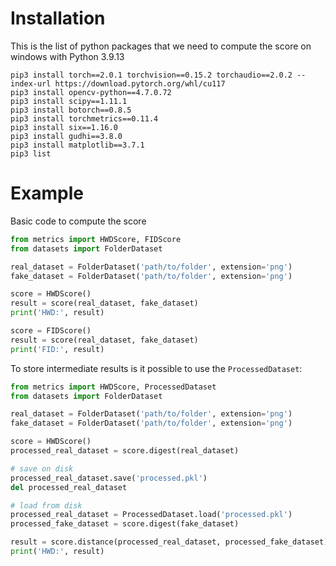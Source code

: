 # Installation
This is the list of python packages that we need to compute the score on windows with Python 3.9.13
```console
pip3 install torch==2.0.1 torchvision==0.15.2 torchaudio==2.0.2 --index-url https://download.pytorch.org/whl/cu117
pip3 install opencv-python==4.7.0.72
pip3 install scipy==1.11.1
pip3 install botorch==0.8.5
pip3 install torchmetrics==0.11.4
pip3 install six==1.16.0
pip3 install gudhi==3.8.0
pip3 install matplotlib==3.7.1
pip3 list

```

# Example
Basic code to compute the score
```python
from metrics import HWDScore, FIDScore
from datasets import FolderDataset

real_dataset = FolderDataset('path/to/folder', extension='png')
fake_dataset = FolderDataset('path/to/folder', extension='png')

score = HWDScore()
result = score(real_dataset, fake_dataset)
print('HWD:', result)

score = FIDScore()
result = score(real_dataset, fake_dataset)
print('FID:', result)
```

To store intermediate results is it possible to use the `ProcessedDataset`:
```python
from metrics import HWDScore, ProcessedDataset
from datasets import FolderDataset

real_dataset = FolderDataset('path/to/folder', extension='png')
fake_dataset = FolderDataset('path/to/folder', extension='png')

score = HWDScore()
processed_real_dataset = score.digest(real_dataset)

# save on disk
processed_real_dataset.save('processed.pkl')
del processed_real_dataset

# load from disk
processed_real_dataset = ProcessedDataset.load('processed.pkl')
processed_fake_dataset = score.digest(fake_dataset)

result = score.distance(processed_real_dataset, processed_fake_dataset)
print('HWD:', result)
```
